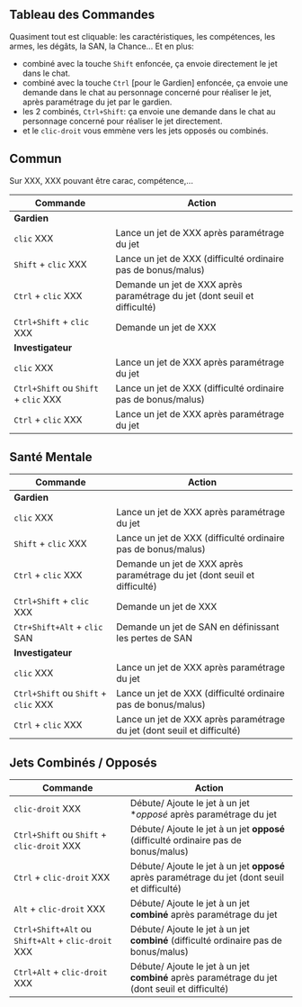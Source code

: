 Tableau des Commandes
---------------------

Quasiment tout est cliquable: les caractéristiques, les compétences, les armes, les dégâts, la SAN, la Chance...
Et en plus:
* combiné avec la touche `Shift` enfoncée, ça envoie directement le jet dans le chat.
* combiné avec la touche `Ctrl` [pour le Gardien] enfoncée, ça envoie une demande dans le chat au personnage concerné pour réaliser le jet, après paramétrage du jet par le gardien. 
* les 2 combinés, `Ctrl+Shift`: ça envoie une demande dans le chat au personnage concerné pour réaliser le jet directement.
* et le `clic-droit` vous emmène vers les jets opposés ou combinés.

## Commun

Sur XXX, XXX pouvant être carac, compétence,...

| Commande | Action |
| -| -|
| **Gardien** | |
| `clic` XXX | Lance un jet de XXX après paramétrage du jet |
| `Shift` + `clic` XXX | Lance un jet de XXX (difficulté ordinaire pas de bonus/malus) |
| `Ctrl` + `clic` XXX | Demande un jet de XXX après paramétrage du jet (dont seuil et difficulté) |
| `Ctrl+Shift` + `clic` XXX | Demande un jet de XXX |
| **Investigateur** | |
| `clic` XXX | Lance un jet de XXX après paramétrage du jet |
| `Ctrl+Shift` ou `Shift` + `clic` XXX | Lance un jet de XXX (difficulté ordinaire pas de bonus/malus) |
| `Ctrl` + `clic` XXX | Lance un jet de XXX après paramétrage du jet |

## Santé Mentale

| Commande | Action |
| -| -|
| **Gardien** | |
| `clic` XXX | Lance un jet de XXX après paramétrage du jet |
| `Shift` + `clic` XXX | Lance un jet de XXX (difficulté ordinaire pas de bonus/malus) |
| `Ctrl` + `clic` XXX | Demande un jet de XXX après paramétrage du jet (dont seuil et difficulté) |
| `Ctrl+Shift` + `clic` XXX | Demande un jet de XXX |
| `Ctr+Shift+Alt` + `clic` SAN | Demande un jet de SAN en définissant les pertes de SAN |
| **Investigateur** | |
| `clic` XXX | Lance un jet de XXX après paramétrage du jet |
| `Ctrl+Shift` ou `Shift` + `clic` XXX | Lance un jet de XXX (difficulté ordinaire pas de bonus/malus) |
| `Ctrl` + `clic` XXX | Lance un jet de XXX après paramétrage du jet (dont seuil et difficulté) |

## Jets Combinés / Opposés

| Commande | Action |
| -| -|
| `clic-droit` XXX | Débute/ Ajoute le jet à un jet **opposé* après paramétrage du jet |
| `Ctrl+Shift` ou `Shift` + `clic-droit` XXX | Débute/ Ajoute le jet à un jet **opposé** (difficulté ordinaire pas de bonus/malus) |
| `Ctrl` + `clic-droit` XXX | Débute/ Ajoute le jet à un jet **opposé** après paramétrage du jet (dont seuil et difficulté) |
| `Alt` + `clic-droit` XXX | Débute/ Ajoute le jet à un jet **combiné** après paramétrage du jet |
| `Ctrl+Shift+Alt` ou `Shift+Alt` + `clic-droit` XXX | Débute/ Ajoute le jet à un jet **combiné** (difficulté ordinaire pas de bonus/malus) |
| `Ctrl+Alt` + `clic-droit` XXX | Débute/ Ajoute le jet à un jet **combiné** après paramétrage du jet (dont seuil et difficulté) |
